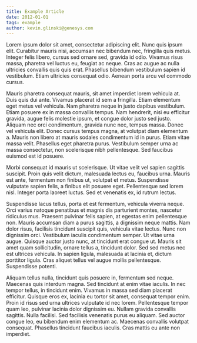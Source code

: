 ```yaml
---
title: Example Article
date: 2012-01-01
tags: example
author: kevin.glinski@genesys.com
---
```


Lorem ipsum dolor sit amet, consectetur adipiscing elit. Nunc quis ipsum elit. Curabitur mauris nisi, accumsan nec bibendum nec, fringilla quis metus. Integer felis libero, cursus sed ornare sed, gravida id odio. Vivamus risus massa, pharetra vel luctus eu, feugiat ac neque. Cras ac augue ac nulla ultricies convallis quis quis erat. Phasellus bibendum vestibulum sapien id vestibulum. Etiam ultricies consequat odio. Aenean porta arcu vel commodo cursus.

Mauris pharetra consequat mauris, sit amet imperdiet lorem vehicula at. Duis quis dui ante. Vivamus placerat id sem a fringilla. Etiam elementum eget metus vel vehicula. Nam pharetra neque in justo dapibus vestibulum. Etiam posuere ex in massa convallis tempus. Nam hendrerit, nisi eu efficitur gravida, augue felis molestie ipsum, et congue dolor justo sed justo. Aliquam nec orci condimentum, gravida nunc nec, tempus massa. Donec vel vehicula elit. Donec cursus tempus magna, at volutpat diam elementum a. Mauris non libero at mauris sodales condimentum id in purus. Etiam vitae massa velit. Phasellus eget pharetra purus. Vestibulum semper urna ac massa consectetur, non scelerisque nibh pellentesque. Sed faucibus euismod est id posuere.

Morbi consequat id mauris ut scelerisque. Ut vitae velit vel sapien sagittis suscipit. Proin quis velit dictum, malesuada lectus eu, faucibus urna. Mauris est ante, fermentum non finibus ut, volutpat et metus. Suspendisse vulputate sapien felis, a finibus elit posuere eget. Pellentesque sed lorem nisl. Integer porta laoreet luctus. Sed et venenatis ex, id rutrum lectus.

Suspendisse lacus tellus, porta et est fermentum, vehicula viverra neque. Orci varius natoque penatibus et magnis dis parturient montes, nascetur ridiculus mus. Praesent pulvinar felis sapien, at egestas enim pellentesque non. Mauris accumsan diam a purus sagittis, a dignissim neque mattis. Nam dolor risus, facilisis tincidunt suscipit quis, vehicula vitae lectus. Nunc non dignissim orci. Vestibulum iaculis condimentum semper. Ut vitae urna augue. Quisque auctor justo nunc, at tincidunt erat congue ut. Mauris sit amet quam sollicitudin, ornare tellus a, tincidunt dolor. Sed sed metus nec est ultrices vehicula. In sapien ligula, malesuada at lacinia et, dictum porttitor ligula. Cras aliquet tellus vel augue mollis pellentesque. Suspendisse potenti.

Aliquam tellus nulla, tincidunt quis posuere in, fermentum sed neque. Maecenas quis interdum magna. Sed tincidunt at enim vitae iaculis. In nec tempor tellus, in tincidunt enim. Vivamus in massa sed diam placerat efficitur. Quisque eros ex, lacinia eu tortor sit amet, consequat tempor enim. Proin id risus sed urna ultrices vulputate id nec lorem. Pellentesque tempor quam leo, pulvinar lacinia dolor dignissim eu. Nullam gravida convallis sagittis. Nulla facilisi. Sed facilisis venenatis purus eu aliquam. Sed auctor congue leo, eu bibendum enim elementum ac. Maecenas convallis volutpat consequat. Phasellus tincidunt faucibus iaculis. Cras mattis eu ante non imperdiet.
